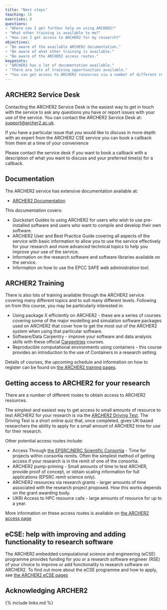 ```yaml
---
title: "Next steps"
teaching: 15
exercises: 0
questions:
- "Where can I get further help on using ARCHER2?"
- "What other training is available to me?"
- "How can I get access to ARCHER2 for my research?"
objectives:
- "Be aware of the available ARCHER2 documentation."
- "Be aware of what other training is available."
- "Be aware of the ARCHER2 access routes."
keypoints:
- "ARCHER2 has a lot of documentation available."
- "There are lots of training opportunities available."
- "You can get access to ARCHER2 resources via a number of different routes."
---
```


## ARCHER2 Service Desk

Contacting the ARCHER2 Service Desk is the easiest way to get in touch with the service to ask
any questions you have or report issues with your use of the service. You can contact the 
ARCHER2 Service Desk at: [support@archer2.ac.uk](mailto:support@archer2.ac.uk).

If you have a particular issue that you would like to discuss in more depth with an expert
from the ARCHER2 CSE service you can book a callback from them at a time of your convenience
<!-- (**TODO** add in hours that this can be requested in).-->
Please contact the service desk if you
want to book a callback with a description of what you want to discuss and your preferred
time(s) for a callback.

## Documentation

The ARCHER2 service has extensive documentation available at:

* [ARCHER2 Documentation](https://docs.archer2.ac.uk)

This documentation covers:

* Quickstart Guides to using ARCHER2 for users who wish to use pre-installed software and users
  who want to compile and develop their own software.
* ARCHER2 User and Best Practice Guide covering all aspects of the service with basic information
  to allow you to use the service effectively for your research and more advanced technical topics
  to help you improve your use of the service.
* Information on the research software and software libraries available on the service.
* Information on how to use the EPCC SAFE web administration tool.

## ARCHER2 Training

There is also lots of training available through the ARCHER2 service covering many different topics
and to suit many different levels. Following on from this course, you may be particularly interested in:

* Using package X efficiently on ARCHER2 - these are a series of courses covering some of the major modelling and
  simulation software packages used on ARCHER2 that cover how to get the most out of the ARCHER2 
  system when using that particular software.
* Software/Data Carpentry - improve your software and data analysis skills with these official
  [Carpentries](https://www.carpentries.org) courses.
* Reproducible computational environments using containers - this course provides an introduction to the use of Containers in a research setting.

Details of courses, the upcoming schedule and information on how to register can be found on
[the ARCHER2 training pages](https://www.archer2.ac.uk/training/).

## Getting access to ARCHER2 for your research

There are a number of different routes to obtain access to ARCHER2 resources.

The simplest and easiest way to get access to small amounts of resource to test ARCHER2 for your
research is via the [ARCHER2 Driving Test](https://www.archer2.ac.uk/training/driving-test.html). 
The Driving Test is a short online quiz that, once completed, gives UK-based researchers the
ability to apply for a small amount of ARCHER2 time for use for their research.

Other potential access routes include:

* Access Through [the EPSRC/NERC Scientific Consortia](https://www.archer2.ac.uk/research/consortia/) - Time for projects within consortia remits. Often the simplest method of getting access if your research is in the remit of one of the consortia.
* ARCHER2 pump-priming - Small amounts of time to test ARCHER, provide proof of concept, or obtain scaling information for full applications (EPSRC remit science only).
* ARCHER2 resources via research grants - larger amounts of time associated with the research project proposed. How this works depends on the grant awarding body.
* UKRI Access to HPC resource calls - large amounts of resource for up to a year.

More information on these access routes is available on
[the ARCHER2 access page](https://www.archer2.ac.uk/support-access/access.html)

## eCSE: help with improving and adding functionality to research software

The ARCHER2 embedded computational science and engineering (eCSE) programme provides funding 
for you or a research software engineer (RSE) of your choice to improve or add functionality
to research software on ARCHER2. To find out more about the eCSE programme and how to apply,
see [the ARCHER2 eCSE pages](https://www.archer2.ac.uk/ecse/)

## Acknowledging ARCHER2

<!-- **TODO** Add ARCHER2 DOI -->

{% include links.md %}

